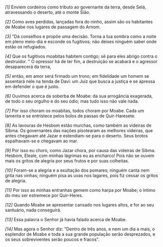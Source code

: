 *[1]* Enviem cordeiros como tributo ao governante da terra, desde Selá, atravessando o deserto, até o monte Sião.

*[2]* Como aves perdidas, lançadas fora do ninho, assim são os habitantes de Moabe nos lugares de passagem do Arnom.

*[3]* "Dá conselhos e propõe uma decisão. Torna a tua sombra como a noite em pleno meio-dia e esconde os fugitivos; não deixes ninguém saber onde estão os refugiados.

*[4]* Que os fugitivos moabitas habitem contigo; sê para eles abrigo contra o destruidor. " O opressor há de ter fim, a destruição se acabará e o agressor desaparecerá da terra,

*[5]* então, em amor será firmado um trono; em fidelidade um homem se assentará nele na tenda de Davi: um Juiz que busca a justiça e se apressa em defender o que é justo.

*[6]* Ouvimos acerca da soberba de Moabe: da sua arrogância exagerada, de todo o seu orgulho e do seu ódio; mas tudo isso não vale nada.

*[7]* Por isso choram os moabitas, todos choram por Moabe. Cada um lamenta e se entristece pelos bolos de passas de Quir-Haresete.

*[8]* As lavouras de Hesbom estão murchas, como também as videiras de Sibma. Os governantes das nações pisotearam as melhores videiras, que antes chegavam até Jazar e estendiam-se para o deserto. Seus brotos espalhavam-se e chegavam ao mar.

*[9]* Por isso eu choro, como Jazar chora, por causa das videiras de Sibma. Hesbom, Eleale, com minhas lágrimas eu as encharco! Pois não se ouvem mais os gritos de alegria por seus frutos e por suas colheitas.

*[10]* Foram-se a alegria e a exultação dos pomares; ninguém canta nem grita nas vinhas; ninguém pisa as uvas nos lagares, pois fiz cessar os gritos de alegria.

*[11]* Por isso as minhas entranhas gemem como harpa por Moabe; o íntimo do meu ser estremece por Quir-Heres.

*[12]* Quando Moabe se apresentar cansado nos lugares altos, e for ao seu santuário, nada conseguirá.

*[13]* Essa palavra o Senhor já havia falado acerca de Moabe.

*[14]* Mas agora o Senhor diz: "Dentro de três anos, e nem um dia a mais, o esplendor de Moabe e toda a sua grande população serão desprezados, e os seus sobreviventes serão poucos e fracos".

